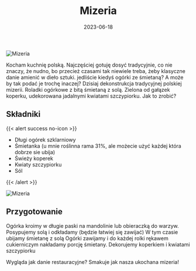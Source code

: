 ﻿---
title: "Mizeria"
date: 2023-06-18
categories:
- inne
tags:
- ogórki
- kuchnia polska
- wegańskie
- bez laktozy
thumbnailImagePosition: "top"
---
![Mizeria](/img/Mizeria/Mizeria-1.jpg)

Kocham kuchnię polską. Najczęściej gotuję dosyć tradycyjnie, co nie znaczy, że nudno, bo przecież czasami tak niewiele treba, żeby klasyczne danie amienić w dieło sztuki. jedliście kiedyś ogórki ze śmietaną? A może by tak podać je trochę inaczej? Dzisiaj dekonstrukcja tradycyjnej polskiej mizerii. Roladki ogórkowe z bitą śmietaną z solą. Zielona od gałązek koperku, udekorowana jadalnymi kwiatami szczypiorku. Jak to zrobić?

<!--more-->

## Składniki
{{< alert success no-icon >}}
- Długi ogórek szklarniowy
- Śmietanka (u mnie roślinna rama 31%, ale możecie użyć każdej która dobrze sie ubija)
- Świeży koperek
- Kwiaty szczypiorku
- Sól

{{< /alert >}}

![Mizeria](/img/Mizeria/Mizeria-1.jpg)
## Przygotowanie
Ogórka kroimy w długie paski na mandolinie lub obieraczką do warzyw.
Posypujemy solą i odkładamy (będzie łatwiej się zawijać)
W tym czasie ubijamy śmietanę z solą
Ogórki zawijamy i do każdej rolki rękawem cukierniczym nakładamy porcję śmietany. Dekorujemy koperkiem i kwiatami szczypiorku

Wygląda jak danie restauracyjne?
Smakuje jak nasza ukochana mizeria!